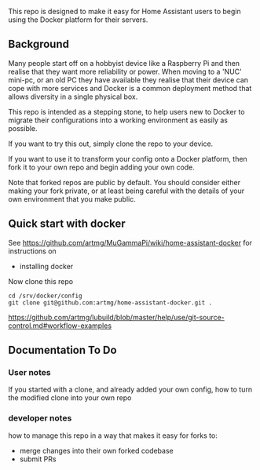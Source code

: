 This repo is designed to make it easy for Home Assistant users 
to begin using the Docker platform for their servers. 

## Background

Many people start off on a hobbyist device like a Raspberry Pi 
and then realise that they want more reliability or power. 
When moving to a 'NUC' mini-pc, or an old PC they have available 
they realise that their device can cope with more services 
and Docker is a common deployment method that allows diversity 
in a single physical box. 

This repo is intended as a stepping stone, to help users 
new to Docker to migrate their configurations into a working 
environment as easily as possible. 

If you want to try this out, simply clone the repo to your device. 

If you want to use it to transform your config onto a Docker platform, then fork it to your own repo and begin adding your own code. 

Note that forked repos are public by default. You should consider either making your fork private, or at least being careful with the details of your own environment that you make public.

## Quick start with docker

See https://github.com/artmg/MuGammaPi/wiki/home-assistant-docker for instructions on

* installing docker

Now clone this repo

```
cd /srv/docker/config
git clone git@github.com:artmg/home-assistant-docker.git .
```

https://github.com/artmg/lubuild/blob/master/help/use/git-source-control.md#workflow-examples


## Documentation To Do

### User notes

If you started with a clone, and already added your own config, how to turn the modified clone into your own repo

### developer notes

how to manage this repo in a way that makes it easy for forks to:
* merge changes into their own forked codebase
* submit PRs

